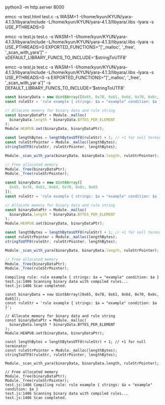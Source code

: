 python3 -m http.server 8000

emcc -o test.html test.c -s WASM=1 -I/home/kyun/KYUN/yara-4.1.3/libyara/include -L/home/kyun/KYUN/yara-4.1.3/libyara/.libs -lyara -s USE_PTHREADS=0

emcc -o test.js test.c -s WASM=1 -I/home/kyun/KYUN/yara-4.1.3/libyara/include -L/home/kyun/KYUN/yara-4.1.3/libyara/.libs -lyara -s USE_PTHREADS=0 EXPORTED_FUNCTIONS="['_malloc', '_free', '_scan_with_yara']" -sDEFAULT_LIBRARY_FUNCS_TO_INCLUDE='$stringToUTF8'

emcc -o test.js test.c -s WASM=1 -I/home/kyun/KYUN/yara-4.1.3/libyara/include -L/home/kyun/KYUN/yara-4.1.3/libyara/.libs -lyara -s USE_PTHREADS=0 -s EXPORTED_FUNCTIONS="['_malloc', '_free', '_scan_with_yar
a']" -s DEFAULT_LIBRARY_FUNCS_TO_INCLUDE='$stringToUTF8'

```js
const binaryData = new Uint8Array([0x65, 0x78, 0x61, 0x6d, 0x70, 0x6c, 0x65]);
const ruleStr = 'rule example { strings: $a = "example" condition: $a }';

// Allocate memory for binary data and rule string
const binaryDataPtr = Module._malloc(
  binaryData.length * binaryData.BYTES_PER_ELEMENT
);
Module.HEAPU8.set(binaryData, binaryDataPtr);

const lengthBytes = lengthBytesUTF8(ruleStr) + 1; // +1 for null terminator
const ruleStrPointer = Module._malloc(lengthBytes);
stringToUTF8(ruleStr, ruleStrPointer, lengthBytes);

Module._scan_with_yara(binaryData, binaryData.length, ruleStrPointer);

// Free allocated memory
Module._free(binaryDataPtr);
Module._free(ruleStrPointer);
```


```js
const binaryData = new Uint8Array([
  0x65, 0x78, 0x61, 0x6d, 0x70, 0x6c, 0x65
]);
const ruleStr = 'rule example { strings: $a = "example" condition: $a }';

// Allocate memory for binary data and rule string
const binaryDataPtr = Module._malloc(
  binaryData.length * binaryData.BYTES_PER_ELEMENT
);
Module.HEAPU8.set(binaryData, binaryDataPtr);

const lengthBytes = lengthBytesUTF8(ruleStr) + 1; // +1 for null terminator
const ruleStrPointer = Module._malloc(lengthBytes);
stringToUTF8(ruleStr, ruleStrPointer, lengthBytes);

Module._scan_with_yara(binaryData, binaryData.length, ruleStrPointer);

// Free allocated memory
Module._free(binaryDataPtr);
Module._free(ruleStrPointer);
```

```
Compiling rule: rule example { strings: $a = "example" condition: $a }
test.js:1406 Scanning binary data with compiled rules...
test.js:1406 Scan completed.
```

```
const binaryData = new Uint8Array([0x65, 0x78, 0x61, 0x6d, 0x70, 0x6c, 0x65]);
const ruleStr = 'rule example { strings: $a = "example" condition: $a }';

// Allocate memory for binary data and rule string
const binaryDataPtr = Module._malloc(
  binaryData.length * binaryData.BYTES_PER_ELEMENT
);
Module.HEAPU8.set(binaryData, binaryDataPtr);

const lengthBytes = lengthBytesUTF8(ruleStr) + 1; // +1 for null terminator
const ruleStrPointer = Module._malloc(lengthBytes);
stringToUTF8(ruleStr, ruleStrPointer, lengthBytes);

Module._scan_with_yara(binaryData, binaryData.length, ruleStrPointer);

// Free allocated memory
Module._free(binaryDataPtr);
Module._free(ruleStrPointer);
test.js:1406 Compiling rule: rule example { strings: $a = "example" condition: $a }
test.js:1406 Scanning binary data with compiled rules...
test.js:1406 Scan completed.
```